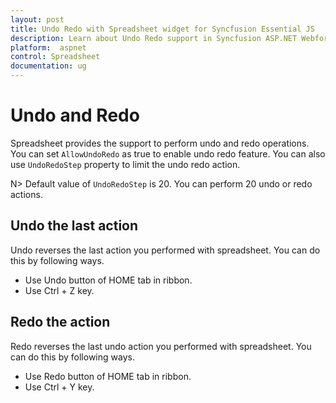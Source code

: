 ```yaml
---
layout: post
title: Undo Redo with Spreadsheet widget for Syncfusion Essential JS
description: Learn about Undo Redo support in Syncfusion ASP.NET Webforms Spreadsheet control and more details.
platform:  aspnet
control: Spreadsheet
documentation: ug
--- 
```


# Undo and Redo

Spreadsheet provides the support to perform undo and redo operations. You can set `AllowUndoRedo` as true to enable undo redo feature. You can also use `UndoRedoStep` property to limit the undo redo action.

N> Default value of `UndoRedoStep` is 20. You can perform 20 undo or redo actions.

## Undo the last action

Undo reverses the last action you performed with spreadsheet. You can do this by following ways.

* Use Undo button of HOME tab in ribbon.
* Use Ctrl + Z key.

## Redo the action

Redo reverses the last undo action you performed with spreadsheet. You can do this by following ways.

* Use Redo button of HOME tab in ribbon.
* Use Ctrl + Y key.